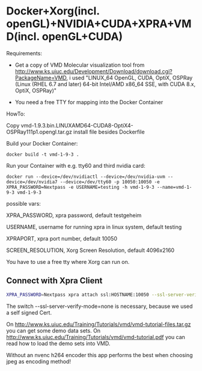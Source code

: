 # Docker+Xorg(incl. openGL)+NVIDIA+CUDA+XPRA+VMD(incl. openGL+CUDA)

Requirements:

- Get a copy of VMD Molecular visualization tool from http://www.ks.uiuc.edu/Development/Download/download.cgi?PackageName=VMD, i used "LINUX_64 OpenGL, CUDA, OptiX, OSPRay (Linux (RHEL 6.7 and later) 64-bit Intel/AMD x86_64 SSE, with CUDA 8.x, OptiX, OSPRay)"

- You need a free TTY for mapping into the Docker Container

HowTo:

Copy vmd-1.9.3.bin.LINUXAMD64-CUDA8-OptiX4-OSPRay111p1.opengl.tar.gz install file besides Dockerfile

Build your Docker Container:

```
docker build -t vmd-1-9-3 .
```

Run your Container with e.g. tty60 and third nvidia card:

```
docker run --device=/dev/nvidiactl --device=/dev/nvidia-uvm --device=/dev/nvidia7 --device=/dev/tty60 -p 10050:10050 -e XPRA_PASSWORD=Nextpass -e USERNAME=testing -h vmd-1-9-3 --name=vmd-1-9-3 vmd-1-9-3
```

possible vars:

XPRA_PASSWORD, xpra password, default testgeheim

USERNAME, username for running xpra in linux system, default testing

XPRAPORT, xpra port number, default 10050

SCREEN_RESOLUTION, Xorg Screen Resolution, default 4096x2160


You have to use a free tty where Xorg can run on. 

## Connect with Xpra Client 

```sh
XPRA_PASSWORD=Nextpass xpra attach ssl:HOSTNAME:10050 --ssl-server-verify-mode=none
```

The switch --ssl-server-verify-mode=none is necessary, because we used a self signed Cert.

On http://www.ks.uiuc.edu/Training/Tutorials/vmd/vmd-tutorial-files.tar.gz you can get some demo data sets. On http://www.ks.uiuc.edu/Training/Tutorials/vmd/vmd-tutorial.pdf you can read how to load the demo sets into VMD. 

Without an nvenc h264 encoder this app performs the best when choosing jpeg as encoding method!

